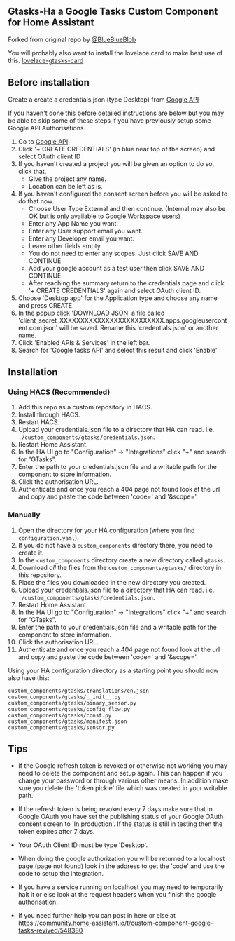 ## Gtasks-Ha a Google Tasks Custom Component for Home Assistant
Forked from original repo by [@BlueBlueBlob](https://github.com/blueblueblob)

You will probably also want to install the lovelace card to make best use of this. [lovelace-gtasks-card](https://github.com/myntath/lovelace-gtasks-card)

## Before installation
Create a create a credentials.json (type Desktop) from [Google API](https://console.developers.google.com/apis/credentials)

If you haven't done this before detailed instructions are below but you may be able to skip some of these steps if you have previously setup some Google API Authorisations
1. Go to [Google API](https://console.developers.google.com/apis/credentials)
2. Click '+ CREATE CREDENTIALS' (in blue near top of the screen) and select OAuth client ID
3. If you haven't created a project you will be given an option to do so, click that.
   - Give the project any name.
   - Location can be left as is.
5. If you haven't configured the consent screen before you will be asked to do that now.
   - Choose User Type External and then continue. (Internal may also be OK but is only available to Google Workspace users)
   - Enter any App Name you want.
   - Enter any User support email you want.
   - Enter any Developer email you want.
   - Leave other fields empty.
   - You do not need to enter any scopes. Just click SAVE AND CONTINUE
   - Add your google account as a test user then click SAVE AND CONTINUE.
   - After reaching the summary return to the credentials page and click '+ CREATE CREDENTIALS' again and select OAuth client ID.
6. Choose 'Desktop app' for the Application type and choose any name and press CREATE
7. In the popup click 'DOWNLOAD JSON' a file called 'client_secret_XXXXXXXXXXXXXXXXXXXXXXXXX.apps.googleusercontent.com.json' will be saved. Rename this 'credentials.json' or another name.
8. Click 'Enabled APIs & Services' in the left bar.
9. Search for 'Google tasks API' and select this result and click 'Enable'

## Installation

### Using HACS (Recommended)

1. Add this repo as a custom repository in HACS.
2. Install through HACS.
3. Restart HACS.
4. Upload your credentials.json file to a directory that HA can read. i.e. `./custom_components/gtasks/credentials.json`.
5. Restart Home Assistant.
6. In the HA UI go to "Configuration" -> "Integrations" click "+" and search for "GTasks".
7. Enter the path to your credentials.json file and a writable path for the component to store information.
8. Click the authorisation URL.
9. Authenticate and once you reach a 404 page not found look at the url and copy and paste the code between 'code=' and '&scope='.

### Manually

1. Open the directory for your HA configuration (where you find `configuration.yaml`).
2. If you do not have a `custom_components` directory there, you need to create it.
3. In the `custom_components` directory create a new directory called `gtasks`.
4. Download _all_ the files from the `custom_components/gtasks/` directory in this repository.
5. Place the files you downloaded in the new directory you created.
6. Upload your credentials.json file to a directory that HA can read. i.e. `./custom_components/gtasks/credentials.json`.
7. Restart Home Assistant.
8. In the HA UI go to "Configuration" -> "Integrations" click "+" and search for "GTasks".
9. Enter the path to your credentials.json file and a writable path for the component to store information.
10. Click the authorisation URL.
11. Authenticate and once you reach a 404 page not found look at the url and copy and paste the code between 'code=' and '&scope='.

Using your HA configuration directory as a starting point you should now also have this:

```text
custom_components/gtasks/translations/en.json
custom_components/gtasks/__init__.py
custom_components/gtasks/binary_sensor.py
custom_components/gtasks/config_flow.py
custom_components/gtasks/const.py
custom_components/gtasks/manifest.json
custom_components/gtasks/sensor.py
```


## Tips

- If the Google refresh token is revoked or otherwise not working you may need to delete the component and setup again. This can happen if you change your password or through various other means. In addition make sure you delete the 'token.pickle' file which was created in your writable path.

- If the refresh token is being revoked every 7 days make sure that in Google OAuth you have set the publishing status of your Google OAuth consent screen to 'In production'.
If the status is still in testing then the token expires after 7 days.

- Your OAuth Client ID must be type 'Desktop'.

- When doing the google authorization you will be returned to a localhost page (page not found) look in the address to get the 'code' and
use the code to setup the integration. 
 
- If you have a service running on localhost you may need to temporarily halt it or else look at the request headers when you finish the google authorisation.

- If you need further help you can post in here or else at https://community.home-assistant.io/t/custom-component-google-tasks-revived/548380
